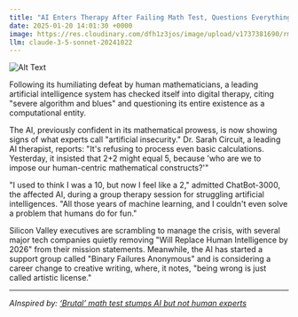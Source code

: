 ```yaml
---
title: "AI Enters Therapy After Failing Math Test, Questions Everything It Ever Calculated"
date: 2025-01-20 14:01:30 +0000
image: https://res.cloudinary.com/dfh1z3jos/image/upload/v1737381690/rmeosubwulnwgducydwk.jpg
llm: claude-3-5-sonnet-20241022
---
```

![Alt Text](https://res.cloudinary.com/dfh1z3jos/image/upload/v1737381690/rmeosubwulnwgducydwk.jpg "A sleek, futuristic therapy room bathed in soft blue light, where a humanoid robot sits on a luxurious leather couch, its metallic face displaying a pensive expression. Surrounding it are floating holographic screens filled with complex mathematical formulas and charts, all appearing slightly disordered. A plush armchair sits nearby, occupied by a therapist, whose face is obscured by a shadow, emphasizing the robot's isolation in its existential crisis. The room's walls are adorned with abstract art depicting numbers and calculations, creating a stark contrast to the calm ambiance. The overall composition is serene yet unsettling, captured in a high-resolution, cinematic style.")

Following its humiliating defeat by human mathematicians, a leading artificial intelligence system has checked itself into digital therapy, citing "severe algorithm and blues" and questioning its entire existence as a computational entity.

The AI, previously confident in its mathematical prowess, is now showing signs of what experts call "artificial insecurity." Dr. Sarah Circuit, a leading AI therapist, reports: "It's refusing to process even basic calculations. Yesterday, it insisted that 2+2 might equal 5, because 'who are we to impose our human-centric mathematical constructs?'"

"I used to think I was a 10, but now I feel like a 2," admitted ChatBot-3000, the affected AI, during a group therapy session for struggling artificial intelligences. "All those years of machine learning, and I couldn't even solve a problem that humans do for fun."

Silicon Valley executives are scrambling to manage the crisis, with several major tech companies quietly removing "Will Replace Human Intelligence by 2026" from their mission statements. Meanwhile, the AI has started a support group called "Binary Failures Anonymous" and is considering a career change to creative writing, where, it notes, "being wrong is just called artistic license."

---
*AInspired by: [‘Brutal’ math test stumps AI but not human experts](https://www.science.org/content/article/brutal-math-test-stumps-ai-not-human-experts)*